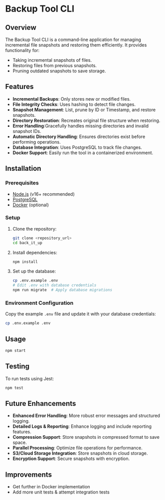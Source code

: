 # Backup Tool CLI

## Overview
The Backup Tool CLI is a command-line application for managing incremental file snapshots and restoring them efficiently. It provides functionality for:

- Taking incremental snapshots of files.
- Restoring files from previous snapshots.
- Pruning outdated snapshots to save storage.

## Features
- **Incremental Backups**: Only stores new or modified files.
- **File Integrity Checks**: Uses hashing to detect file changes.
- **Snapshot Management**: List, prune by ID or Timestamp, and restore snapshots.
- **Directory Restoration**: Recreates original file structure when restoring.
- **Error Handling**:Gracefully handles missing directories and invalid snapshot IDs.
- **Automatic Directory Handling**: Ensures directories exist before performing operations.
- **Database Integration**: Uses PostgreSQL to track file changes.
- **Docker Support**: Easily run the tool in a containerized environment.

## Installation
### Prerequisites
- [Node.js](https://nodejs.org/) (v16+ recommended)
- [PostgreSQL](https://www.postgresql.org/)
- [Docker](https://www.docker.com/) (optional)

### Setup
1. Clone the repository:
   ```sh
   git clone <repository_url>
   cd back_it_up
   ```
2. Install dependencies:
   ```sh
   npm install
   ```
3. Set up the database:
   ```sh
   cp .env.example .env
   # Edit .env with database credentials
   npm run migrate  # Apply database migrations
   ```

### Environment Configuration
Copy the example `.env` file and update it with your database credentials:
```sh
cp .env.example .env
```

## Usage
```sh
npm start
```

## Testing
To run tests using Jest:
```sh
npm test
```

## Future Enhancements
- **Enhanced Error Handling**: More robust error messages and structured logging.
- **Detailed Logs & Reporting**: Enhance logging and include reporting features.
- **Compression Support**: Store snapshots in compressed format to save space.
- **Parallel Processing**: Optimize file operations for performance.
- **S3/Cloud Storage Integration**: Store snapshots in cloud storage.
- **Encryption Support**: Secure snapshots with encryption.

## Improvements
- Get further in Docker implementation
- Add more unit tests & attempt integration tests 

